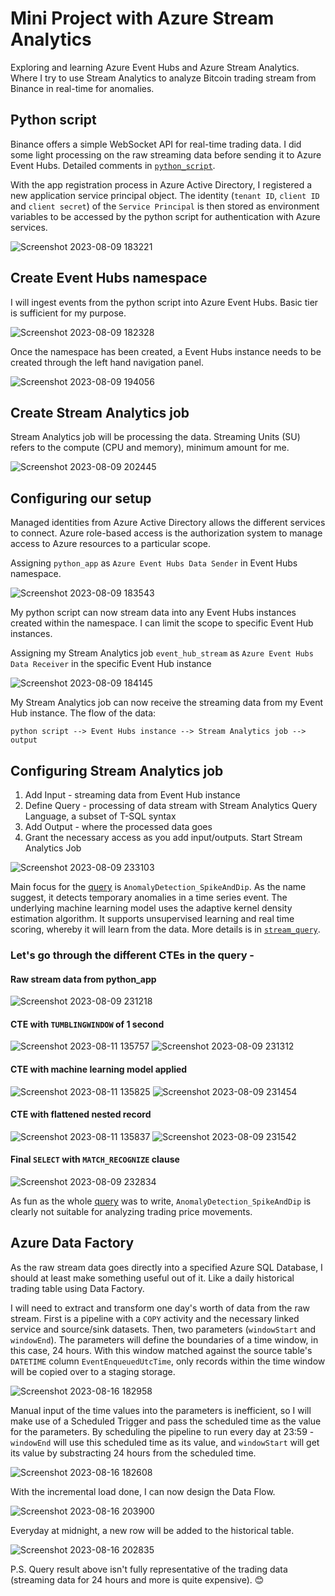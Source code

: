 # Mini Project with Azure Stream Analytics
Exploring and learning Azure Event Hubs and Azure Stream Analytics. Where I try to use Stream Analytics to analyze Bitcoin trading stream from Binance in real-time for anomalies.

## Python script
Binance offers a simple WebSocket API for real-time trading data. I did some light processing on the raw streaming data before sending it to Azure Event Hubs. Detailed comments in [```python_script```](https://github.com/tanchu-git/stream_analytics_btc/blob/main/python_script/btc_stream.py).

With the app registration process in Azure Active Directory, I registered a new application service principal object. The identity (```tenant ID```, ```client ID``` and ```client secret```) of the ```Service Principal``` is then stored as environment variables to be accessed by the python script for authentication with Azure services.

![Screenshot 2023-08-09 183221](https://github.com/tanchu-git/stream_analytics_btc/assets/139019601/921b116a-cbc0-4234-bb3b-fa5fc353c6e5)

## Create Event Hubs namespace
I will ingest events from the python script into Azure Event Hubs. Basic tier is sufficient for my purpose.

![Screenshot 2023-08-09 182328](https://github.com/tanchu-git/stream_analytics_btc/assets/139019601/8c4fa629-0498-43e3-9097-2049e2d7286b)

Once the namespace has been created, a Event Hubs instance needs to be created through the left hand navigation panel.

![Screenshot 2023-08-09 194056](https://github.com/tanchu-git/stream_analytics_btc/assets/139019601/1c953cdc-b6fa-4b21-b85a-99e37e63be3c)

## Create Stream Analytics job
Stream Analytics job will be processing the data. Streaming Units (SU) refers to the compute (CPU and memory), minimum amount for me. 

![Screenshot 2023-08-09 202445](https://github.com/tanchu-git/stream_analytics_btc/assets/139019601/f292e78e-5c42-4e13-b21b-91796ee4f471)

## Configuring our setup
Managed identities from Azure Active Directory allows the different services to connect. Azure role-based access is the authorization system to manage access to Azure resources to a particular scope.

Assigning ```python_app``` as ```Azure Event Hubs Data Sender``` in Event Hubs namespace.

![Screenshot 2023-08-09 183543](https://github.com/tanchu-git/stream_analytics_btc/assets/139019601/c521339e-02d6-4a18-b4f7-0c65bea65e8b)

My python script can now stream data into any Event Hubs instances created within the namespace. I can limit the scope to specific Event Hub instances.

Assigning my Stream Analytics job ```event_hub_stream``` as ```Azure Event Hubs Data Receiver``` in the specific Event Hub instance

![Screenshot 2023-08-09 184145](https://github.com/tanchu-git/stream_analytics_btc/assets/139019601/a719a059-2187-47b7-b851-47f9009b8bf0)

My Stream Analytics job can now receive the streaming data from my Event Hub instance. The flow of the data:

```python script --> Event Hubs instance --> Stream Analytics job --> output```

## Configuring Stream Analytics job
1. Add Input - streaming data from Event Hub instance
2. Define Query - processing of data stream with Stream Analytics Query Language, a subset of T-SQL syntax
3. Add Output - where the processed data goes
4. Grant the necessary access as you add input/outputs. Start Stream Analytics Job

![Screenshot 2023-08-09 233103](https://github.com/tanchu-git/stream_analytics_btc/assets/139019601/5b8619eb-c195-43e7-92b8-201c882b1f23)

Main focus for the [query](https://github.com/tanchu-git/stream_analytics_btc/blob/main/stream_query/query.sql) is ```AnomalyDetection_SpikeAndDip```. As the name suggest, it detects temporary anomalies in a time series event. The underlying machine learning model uses the adaptive kernel density estimation algorithm. It supports unsupervised learning and real time scoring, whereby it will learn from the data. More details is in [```stream_query```](https://github.com/tanchu-git/stream_analytics_btc/blob/main/stream_query/query.sql).

### Let's go through the different CTEs in the query -

#### Raw stream data from python_app
![Screenshot 2023-08-09 231218](https://github.com/tanchu-git/stream_analytics_btc/assets/139019601/66a1c5bd-762b-4328-a56b-8b779813069e)

#### CTE with ```TUMBLINGWINDOW``` of 1 second
![Screenshot 2023-08-11 135757](https://github.com/tanchu-git/stream_analytics_btc/assets/139019601/cea2c3c8-728c-4530-bcf8-167ea491316a)
![Screenshot 2023-08-09 231312](https://github.com/tanchu-git/stream_analytics_btc/assets/139019601/a68e5498-20bb-4ee3-a885-4a2a825ff772)

#### CTE with machine learning model applied
![Screenshot 2023-08-11 135825](https://github.com/tanchu-git/stream_analytics_btc/assets/139019601/7bcbc5cc-67f0-4d4b-8921-7558139a931c)
![Screenshot 2023-08-09 231454](https://github.com/tanchu-git/stream_analytics_btc/assets/139019601/f22dbb13-6e45-44b6-9a60-92bbc7345141)

#### CTE with flattened nested record
![Screenshot 2023-08-11 135837](https://github.com/tanchu-git/stream_analytics_btc/assets/139019601/497ff9de-494c-4f44-a97b-efce53435852)
![Screenshot 2023-08-09 231542](https://github.com/tanchu-git/stream_analytics_btc/assets/139019601/6bbcc052-564f-4e51-bbe4-8581428f8bd7)

#### Final ```SELECT``` with ```MATCH_RECOGNIZE``` clause
![Screenshot 2023-08-09 232834](https://github.com/tanchu-git/stream_analytics_btc/assets/139019601/e578c38e-fd09-4162-8b99-bbc0b46d60e5)

As fun as the whole [query](https://github.com/tanchu-git/stream_analytics_btc/blob/main/stream_query/query.sql) was to write, ```AnomalyDetection_SpikeAndDip``` is clearly not suitable for analyzing trading price movements.

## Azure Data Factory
As the raw stream data goes directly into a specified Azure SQL Database, I should at least make something useful out of it. Like a daily historical trading table using Data Factory.

I will need to extract and transform one day's worth of data from the raw stream. First is a pipeline with a ```COPY``` activity and the necessary linked service and source/sink datasets. Then, two parameters (```windowStart``` and ```windowEnd```). The parameters will define the boundaries of a time window, in this case, 24 hours. With this window matched against the source table's ```DATETIME``` column ```EventEnqueuedUtcTime```, only records within the time window will be copied over to a staging storage.

![Screenshot 2023-08-16 182958](https://github.com/tanchu-git/stream_analytics_btc/assets/139019601/eabd67bb-8ce1-4c08-a4d9-ddaed9e2bb09)

Manual input of the time values into the parameters is inefficient, so I will make use of a Scheduled Trigger and pass the scheduled time as the value for the parameters. By scheduling the pipeline to run every day at 23:59 - ```windowEnd``` will use this scheduled time as its value, and ```windowStart``` will get its value by substracting 24 hours from the scheduled time.

![Screenshot 2023-08-16 182608](https://github.com/tanchu-git/stream_analytics_btc/assets/139019601/c4d31e67-8185-4c36-aaa9-687e20d3cfe5)

With the incremental load done, I can now design the Data Flow. 

![Screenshot 2023-08-16 203900](https://github.com/tanchu-git/stream_analytics_btc/assets/139019601/696a4068-eb7c-40dc-93a2-ff4140cd0853)

Everyday at midnight, a new row will be added to the historical table.

![Screenshot 2023-08-16 202835](https://github.com/tanchu-git/stream_analytics_btc/assets/139019601/1bfce196-f728-42e4-8f07-cb489f835a91)

P.S. Query result above isn't fully representative of the trading data (streaming data for 24 hours and more is quite expensive). :blush:
